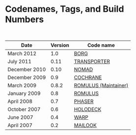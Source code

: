 # Codenames, Tags, and Build Numbers #

<br/>

<table>
<thead>
<tr>
<th>Date</th>
<th>Version</th>
<th>Code name</th>
</tr>
</thead>
<tbody>
<tr>
<td>March 2012</td>
<td>1.0</td>
<td><a href="/developers/relnotes/1.0-borg.html">BORG</a></td>
</tr>
<tr>
<td>July 2011</td>
<td>0.11</td>
<td><a href="/developers/relnotes/0.11-transporter.html">TRANSPORTER</a></td>
</tr>
<tr>
<td>December 2010</td>
<td>0.10</td>
<td><a href="/developers/relnotes/0.10-nomad.html">NOMAD</a></td>
</tr>
<tr>
<td>December 2009</td>
<td>0.9</td>
<td><a href="/developers/relnotes/0.9-cochrane.html">COCHRANE</a></td>
</tr>
<tr>
<td>March 2009</td>
<td>0.8.2</td>
<td><a href="/developers/relnotes/0.8.2-romulus.html">ROMULUS (Maintainer)</a></td>
</tr>
<tr>
<td>January 2009</td>
<td>0.8</td>
<td><a href="/developers/relnotes/0.8-romulus.html">ROMULUS</a></td>
</tr>
<tr>
<td>April 2008</td>
<td>0.7</td>
<td><a href="/developers/relnotes/0.7-phaser.html">PHASER</a></td>
</tr>
<tr>
<td>October 2007</td>
<td>0.6</td>
<td><a href="/developers/relnotes/0.6-holodeck.html">HOLODECK</a></td>
</tr>
<tr>
<td>June 2007</td>
<td>0.4</td>
<td><a href="/developers/relnotes/0.4-warp.html">WARP</a></td>
</tr>
<tr>
<td>April 2007</td>
<td>0.2</td>
<td><a href="/developers/relnotes/0.2-mailook.html">MAILOOK</a></td>
</tr>
</tbody>
</table>
